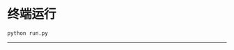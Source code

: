 # 终端运行

```shell
python run.py
```
********************************************************************************************************************************************************************************************************************************************************************************************************************************************************************************************************************************************************************************************************************************************************************